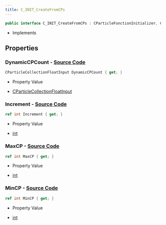 ```yaml
---
title: C_INIT_CreateFromCPs
---
```


```csharp
public interface C_INIT_CreateFromCPs : CParticleFunctionInitializer, CParticleFunction, ISchemaClass<CParticleFunction>, ISchemaClass<CParticleFunctionInitializer>, ISchemaClass<C_INIT_CreateFromCPs>, ISchemaField, ISchemaClass, INativeHandle
```

- Implements

## Properties

### **DynamicCPCount** - [Source Code](https://github.com/swiftly-solution/swiftlys2/blob/main/managed/src/SwiftlyS2.Generated/Schemas/Interfaces/C_INIT_CreateFromCPs.cs#L22)

```csharp
CParticleCollectionFloatInput DynamicCPCount { get; }
```

- Property Value

- [CParticleCollectionFloatInput](/docs/api/shared/schemadefinitions/cparticlecollectionfloatinput)

### **Increment** - [Source Code](https://github.com/swiftly-solution/swiftlys2/blob/main/managed/src/SwiftlyS2.Generated/Schemas/Interfaces/C_INIT_CreateFromCPs.cs#L16)

```csharp
ref int Increment { get; }
```

- Property Value

- [int](https://learn.microsoft.com/dotnet/api/system.int32)

### **MaxCP** - [Source Code](https://github.com/swiftly-solution/swiftlys2/blob/main/managed/src/SwiftlyS2.Generated/Schemas/Interfaces/C_INIT_CreateFromCPs.cs#L20)

```csharp
ref int MaxCP { get; }
```

- Property Value

- [int](https://learn.microsoft.com/dotnet/api/system.int32)

### **MinCP** - [Source Code](https://github.com/swiftly-solution/swiftlys2/blob/main/managed/src/SwiftlyS2.Generated/Schemas/Interfaces/C_INIT_CreateFromCPs.cs#L18)

```csharp
ref int MinCP { get; }
```

- Property Value

- [int](https://learn.microsoft.com/dotnet/api/system.int32)

